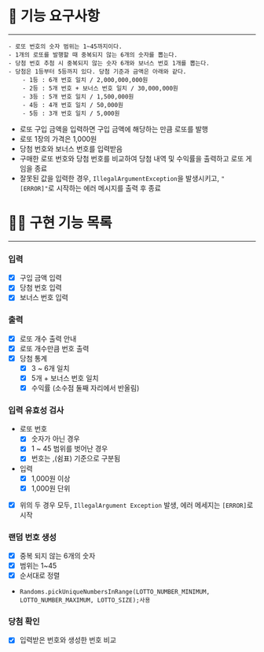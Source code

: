 # 🚀 기능 요구사항
***
```
- 로또 번호의 숫자 범위는 1~45까지이다.
- 1개의 로또를 발행할 때 중복되지 않는 6개의 숫자를 뽑는다.
- 당첨 번호 추첨 시 중복되지 않는 숫자 6개와 보너스 번호 1개를 뽑는다. 
- 당첨은 1등부터 5등까지 있다. 당첨 기준과 금액은 아래와 같다.
    - 1등 : 6개 번호 일치 / 2,000,000,000원
    - 2등 : 5개 번호 + 보너스 번호 일치 / 30,000,000원
    - 3등 : 5개 번호 일치 / 1,500,000원
    - 4등 : 4개 번호 일치 / 50,000원
    - 5등 : 3개 번호 일치 / 5,000원
```

- 로또 구입 금액을 입력하면 구입 금액에 해당하는 만큼 로또를 발행
- 로또 1장의 가격은 1,000원
- 당첨 번호와 보너스 번호를 입력받음
- 구매한 로또 번호와 당첨 번호를 비교하여 당첨 내역 및 수익률을 출력하고 로또 게임을 종료
- 잘못된 값을 입력한 경우, `IllegalArgumentException`을 발생시키고, `"[ERROR]"`로 시작하는 에러 메시지를 출력 후 종료

# 🙋‍♀ 구현 기능 목록
*** 

### 입력
- [X] 구입 금액 입력
- [X] 당첨 번호 입력
- [X] 보너스 번호 입력

### 출력
- [X] 로또 개수 출력 안내
- [X] 로또 개수만큼 번호 출력
- [X] 당첨 통계
    - [X] 3 ~ 6개 일치
    - [X] 5개 + 보너스 번호 일치
    - [X] 수익률 (소수점 둘째 자리에서 반올림)

### 입력 유효성 검사
- 로또 번호
    - [X] 숫자가 아닌 경우
    - [X] 1 ~ 45 범위를 벗어난 경우
    - [X] 번호는 ,(쉼표) 기준으로 구분됨
- 입력
    - [X] 1,000원 이상
    - [X] 1,000원 단위

- [X] 위의 두 경우 모두, `IllegalArgument Exception` 발생, 에러 메세지는 `[ERROR]`로 시작

### 랜덤 번호 생성
- [X] 중복 되지 않는 6개의 숫자 
- [X] 범위는 1~45
- [X] 순서대로 정렬
- `Randoms.pickUniqueNumbersInRange(LOTTO_NUMBER_MINIMUM, LOTTO_NUMBER_MAXIMUM, LOTTO_SIZE);사용`
### 당첨 확인
- [X] 입력받은 번호와 생성한 번호 비교
  